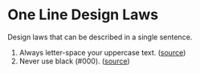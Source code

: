 # One Line Design Laws
Design laws that can be described in a single sentence.

1. Always letter-space your uppercase text. ([source](http://alistapart.com/article/the-king-vs-pawn-game-of-ui-design))
2. Never use black (#000). ([source](https://ianstormtaylor.com/design-tip-never-use-black/))

